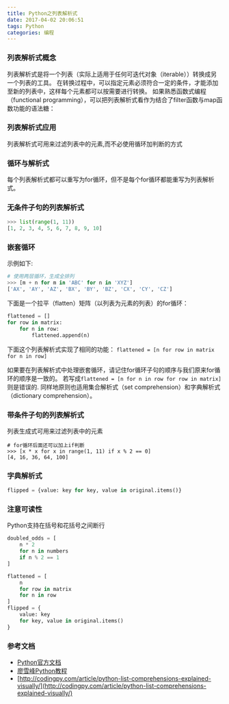 ```yaml
---
title: Python之列表解析式
date: 2017-04-02 20:06:51
tags: Python
categories: 编程
---
```

### 列表解析式概念
列表解析式是将一个列表（实际上适用于任何可迭代对象（iterable））转换成另一个列表的工具。
在转换过程中，可以指定元素必须符合一定的条件，才能添加至新的列表中，这样每个元素都可以按需要进行转换。
如果熟悉函数式编程（functional programming），可以把列表解析式看作为结合了filter函数与map函数功能的语法糖：

### 列表解析式应用
列表解析式可用来过滤列表中的元素,而不必使用循环加判断的方式

### 循环与解析式
每个列表解析式都可以重写为for循环，但不是每个for循环都能重写为列表解析式。

### 无条件子句的列表解析式
```python
>>> list(range(1, 11))
[1, 2, 3, 4, 5, 6, 7, 8, 9, 10]
```

### 嵌套循环
示例如下:
```python
# 使用两层循环，生成全排列
>>> [m + n for m in 'ABC' for n in 'XYZ']
['AX', 'AY', 'AZ', 'BX', 'BY', 'BZ', 'CX', 'CY', 'CZ']
```

下面是一个拉平（flatten）矩阵（以列表为元素的列表）的for循环：
```python
flattened = []
for row in matrix:
    for n in row:
        flattened.append(n)
```
下面这个列表解析式实现了相同的功能：
`flattened = [n for row in matrix for n in row]`

如果要在列表解析式中处理嵌套循环，请记住for循环子句的顺序与我们原来for循环的顺序是一致的。
若写成`flattened = [n for n in row for row in matrix]`则是错误的.
同样地原则也适用集合解析式（set comprehension）和字典解析式（dictionary comprehension）。

### 带条件子句的列表解析式
列表生成式可用来过滤列表中的元素
```
# for循环后面还可以加上if判断
>>> [x * x for x in range(1, 11) if x % 2 == 0]
[4, 16, 36, 64, 100]
```

### 字典解析式
```python
flipped = {value: key for key, value in original.items()}
```

### 注意可读性
Python支持在括号和花括号之间断行
```python
doubled_odds = [
    n * 2
    for n in numbers
    if n % 2 == 1
]

flattened = [
    n
    for row in matrix
    for n in row
]
flipped = {
    value: key
    for key, value in original.items()
}
```


### 参考文档
* [Python官方文档](https://docs.python.org/3/library/asyncio.html)
* [廖雪峰Python教程](http://www.liaoxuefeng.com/wiki/0014316089557264a6b348958f449949df42a6d3a2e542c000)
* [http://codingpy.com/article/python-list-comprehensions-explained-visually/](http://codingpy.com/article/python-list-comprehensions-explained-visually/)